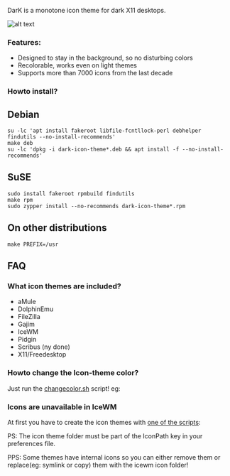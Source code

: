 DarK is a monotone icon theme for dark X11 desktops.

![alt text](https://gitlab.com/sixsixfive/dark-icons/raw/master/.preview.png)

### Features:

* Designed to stay in the background, so no disturbing colors
* Recolorable, works even on light themes
* Supports more than 7000 icons from the last decade

### Howto install?

## Debian

```
su -lc 'apt install fakeroot libfile-fcntllock-perl debhelper findutils --no-install-recommends'
make deb
su -lc 'dpkg -i dark-icon-theme*.deb && apt install -f --no-install-recommends'
```
## SuSE

```
sudo install fakeroot rpmbuild findutils
make rpm
sudo zypper install --no-recommends dark-icon-theme*.rpm
```

## On other distributions

```
make PREFIX=/usr
```

## FAQ

### What icon themes are included?

* aMule
* DolphinEmu
* FileZilla
* Gajim
* IceWM
* Pidgin
* Scribus (ny done)
* X11/Freedesktop

### Howto change the Icon-theme color?

Just run the [changecolor.sh](https://gitlab.com/sixsixfive/dark-icons/blob/master/DarK/changecolor.sh) script! eg:

### Icons are unavailable in IceWM

At first you have to create the icon themes with [one of the scripts](https://gitlab.com/sixsixfive/dark-icons/blob/master/DarK/App_themes/icewm_dark):

PS: The icon theme folder must be part of the IconPath key in your preferences file.

PPS: Some themes have internal icons so you can either remove them or replace(eg: symlink or copy) them with the icewm icon folder!
